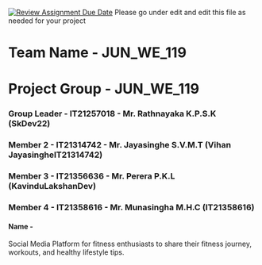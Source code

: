 [![Review Assignment Due Date](https://classroom.github.com/assets/deadline-readme-button-24ddc0f5d75046c5622901739e7c5dd533143b0c8e959d652212380cedb1ea36.svg)](https://classroom.github.com/a/2d9khxo6)
Please go under edit and edit this file as needed for your project

# Team Name - JUN_WE_119
# Project Group - JUN_WE_119
### Group Leader - IT21257018 - Mr. Rathnayaka K.P.S.K (SkDev22)
### Member 2 - IT21314742 - Mr. Jayasinghe S.V.M.T (Vihan JayasingheIT21314742)
### Member 3 - IT21356636 - Mr. Perera P.K.L (KavinduLakshanDev)
### Member 4 - IT21358616 - Mr. Munasingha M.H.C (IT21358616)

#### Name - 

Social Media Platform for fitness enthusiasts to share their fitness journey, workouts, and healthy lifestyle tips.
